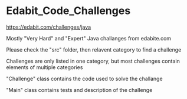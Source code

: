 # Edabit_Code_Challenges

https://edabit.com/challenges/java

Mostly "Very Hard" and "Expert" Java challanges from edabite.com

Please check the "src" folder, then relavent category to find a challenge

Challenges are only listed in one category, but most challenges contain elements of multiple categories

"Challenge" class contains the code used to solve the challange

"Main" class contains tests and description of the challenge
